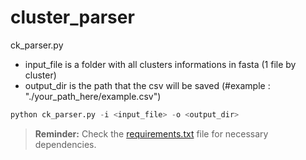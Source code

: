 # cluster_parser

ck_parser.py 

- input_file is a folder with all clusters informations in fasta (1 file by cluster)
- output_dir is the path that the csv will be saved (#example : "./your_path_here/example.csv")

```python
python ck_parser.py -i <input_file> -o <output_dir>
```

> **Reminder:** Check the [requirements.txt](./requirements.txt) file for necessary dependencies.
